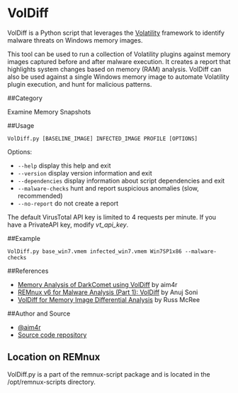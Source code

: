 # VolDiff

VolDiff is a Python script that leverages the [Volatility](https://github.com/volatilityfoundation) framework to identify malware threats on Windows memory images.

This tool can be used to run a collection of Volatility plugins against memory images captured before and after malware execution. It creates a report that highlights system changes based on memory (RAM) analysis. VolDiff can also be used against a single Windows memory image to automate Volatility plugin execution, and hunt for malicious patterns.

##Category

Examine Memory Snapshots

##Usage

    VolDiff.py [BASELINE_IMAGE] INFECTED_IMAGE PROFILE [OPTIONS]

Options:
   * `--help`            display this help and exit
   * `--version`          display version information and exit
   * `--dependencies`      display information about script dependencies and exit
   * `--malware-checks`    hunt and report suspicious anomalies (slow, recommended)
   * `--no-report`         do not create a report

The default VirusTotal API key is limited to 4 requests per minute. If you have a PrivateAPI key, modify _vt_api_key_.

##Example

    VolDiff.py base_win7.vmem infected_win7.vmem Win7SP1x86 --malware-checks

##References

* [Memory Analysis of DarkComet using VolDiff](https://github.com/aim4r/VolDiff/wiki/Memory-Analysis-of-DarkComet-using-VolDiff) by aim4r
* [REMnux v6 for Malware Analysis (Part 1): VolDiff](http://malwology.com/2015/06/25/remnux-v6-for-malware-analysis-part-1-voldiff/) by Anuj Soni
* [VolDiff for Memory Image Differential Analysis](https://isc.sans.edu/diary/VolDiff,+for+memory+image+differential+analysis/19651) by Russ McRee

##Author and Source

* [@aim4r](https://twitter.com/aim4r)
* [Source code repository](https://github.com/aim4r/VolDiff)

## Location on REMnux

VolDiff.py is a part of the remnux-script package and is located in the /opt/remnux-scripts directory.
